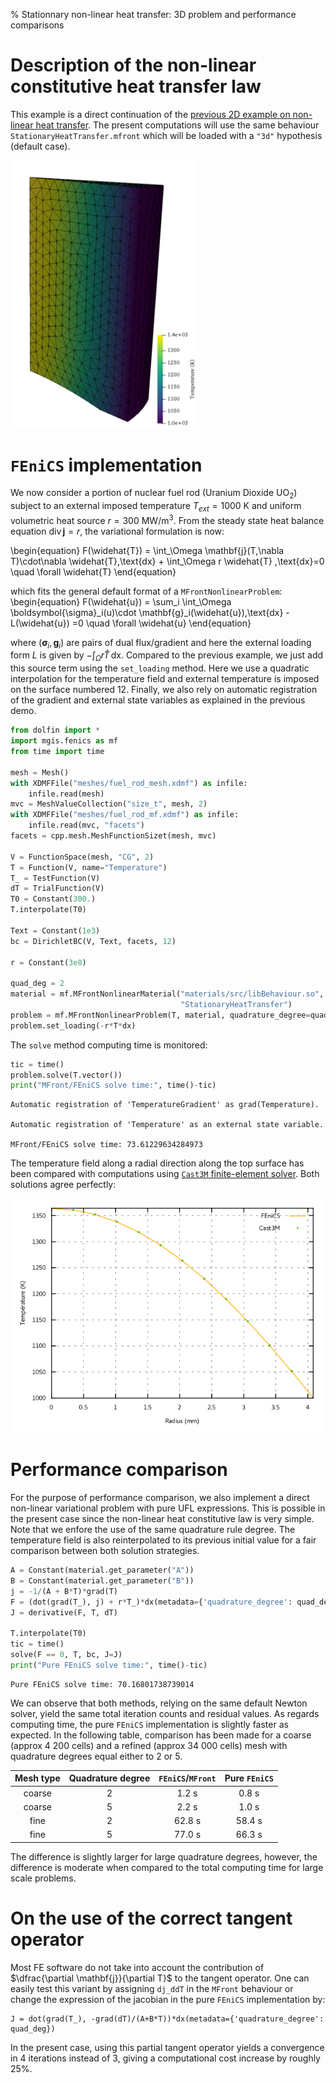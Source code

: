 % Stationnary non-linear heat transfer: 3D problem and performance comparisons

# Description of the non-linear constitutive heat transfer law

This example is a direct continuation of the [previous 2D example on non-linear heat transfer](mgis_fenics_nonlinear_heat_transfer.html). The present computations will use the same behaviour `StationaryHeatTransfer.mfront` which will be loaded with a `"3d"` hypothesis (default case).


<img src="supplementary_files/fuel_rod_solution.png" width="300">


# `FEniCS` implementation

We now consider a portion of nuclear fuel rod (Uranium Dioxide $\text{UO}_2$) subject to an external imposed temperature $T_{ext}=1000\text{ K}$ and uniform volumetric heat source $r=300 \text{ MW/m}^3$. From the steady state heat balance equation $\operatorname{div}\mathbf{j} = r$, the variational formulation is now:

\begin{equation}
F(\widehat{T}) = \int_\Omega \mathbf{j}(T,\nabla T)\cdot\nabla \widehat{T}\,\text{dx} + \int_\Omega r \widehat{T} \,\text{dx}=0 \quad \forall \widehat{T}
\end{equation}

which fits the general default format of a `MFrontNonlinearProblem`:
\begin{equation}
F(\widehat{u}) = \sum_i \int_\Omega \boldsymbol{\sigma}_i(u)\cdot \mathbf{g}_i(\widehat{u})\,\text{dx} -L(\widehat{u}) =0 \quad \forall \widehat{u}
\end{equation}

where $(\boldsymbol{\sigma}_i,\mathbf{g}_i)$ are pairs of dual flux/gradient and here the external loading form $L$ is given by $-\int_\Omega r \widehat{T} \,\text{dx}$. Compared to the previous example, we just add this source term using the `set_loading` method. Here we use a quadratic interpolation for the temperature field and external temperature is imposed on the surface numbered 12. Finally, we also rely on automatic registration of the gradient and external state variables as explained in the previous demo.


```python
from dolfin import *
import mgis.fenics as mf
from time import time

mesh = Mesh()
with XDMFFile("meshes/fuel_rod_mesh.xdmf") as infile:
    infile.read(mesh)
mvc = MeshValueCollection("size_t", mesh, 2)
with XDMFFile("meshes/fuel_rod_mf.xdmf") as infile:
    infile.read(mvc, "facets")
facets = cpp.mesh.MeshFunctionSizet(mesh, mvc)

V = FunctionSpace(mesh, "CG", 2)
T = Function(V, name="Temperature")
T_ = TestFunction(V)
dT = TrialFunction(V)
T0 = Constant(300.)
T.interpolate(T0)

Text = Constant(1e3)
bc = DirichletBC(V, Text, facets, 12)

r = Constant(3e8)

quad_deg = 2
material = mf.MFrontNonlinearMaterial("materials/src/libBehaviour.so",
                                      "StationaryHeatTransfer")
problem = mf.MFrontNonlinearProblem(T, material, quadrature_degree=quad_deg, bcs=bc)
problem.set_loading(-r*T*dx)
```

The `solve` method computing time is monitored:


```python
tic = time()
problem.solve(T.vector())
print("MFront/FEniCS solve time:", time()-tic)
```

    Automatic registration of 'TemperatureGradient' as grad(Temperature).
    
    Automatic registration of 'Temperature' as an external state variable.
    
    MFront/FEniCS solve time: 73.61229634284973


The temperature field along a radial direction along the top surface has been compared with computations using [`Cast3M` finite-element solver](http://www-cast3m.cea.fr/). Both solutions agree perfectly:

<img src="supplementary_files/Temperature_Castem_FEniCS.png" width="500">


# Performance comparison

For the purpose of performance comparison, we also implement a direct non-linear variational problem with pure UFL expressions. This is possible in the present case since the non-linear heat constitutive law is very simple. Note that we enfore the use of the same quadrature rule degree. The temperature field is also reinterpolated to its previous initial value for a fair comparison between both solution strategies.


```python
A = Constant(material.get_parameter("A"))
B = Constant(material.get_parameter("B"))
j = -1/(A + B*T)*grad(T)
F = (dot(grad(T_), j) + r*T_)*dx(metadata={'quadrature_degree': quad_deg})
J = derivative(F, T, dT)

T.interpolate(T0)
tic = time()
solve(F == 0, T, bc, J=J)
print("Pure FEniCS solve time:", time()-tic)
```

    Pure FEniCS solve time: 70.16801738739014


We can observe that both methods, relying on the same default Newton solver, yield the same total iteration counts and residual values. As regards computing time, the pure `FEniCS` implementation is slightly faster as expected. In the following table, comparison has been made for a coarse (approx 4 200 cells) and a refined (approx 34 000 cells) mesh with quadrature degrees equal either to 2 or 5.

|Mesh type | Quadrature degree | `FEniCS`/`MFront` | Pure `FEniCS` |
|:--------:|:-----------------:|:-----------------:|:-------------:|
| coarse   | 2                 |     1.2 s         | 0.8 s         |
| coarse   | 5                 |     2.2 s         | 1.0 s         |
| fine     | 2                 |     62.8 s        | 58.4 s        |
| fine     | 5                 |     77.0 s        | 66.3 s        | 

The difference is slightly larger for large quadrature degrees, however, the difference is moderate when compared to the total computing time for large scale problems.

# On the use of the correct tangent operator

Most FE software do not take into account the contribution of $\dfrac{\partial \mathbf{j}}{\partial T}$ to the tangent operator. One can easily test this variant by assigning `dj_ddT` in the `MFront` behaviour or change the expression of the jacobian in the pure `FEniCS` implementation by:
```
J = dot(grad(T_), -grad(dT)/(A+B*T))*dx(metadata={'quadrature_degree': quad_deg})
```
In the present case, using this partial tangent operator yields a convergence in 4 iterations instead of 3, giving a computational cost increase by roughly 25%.
